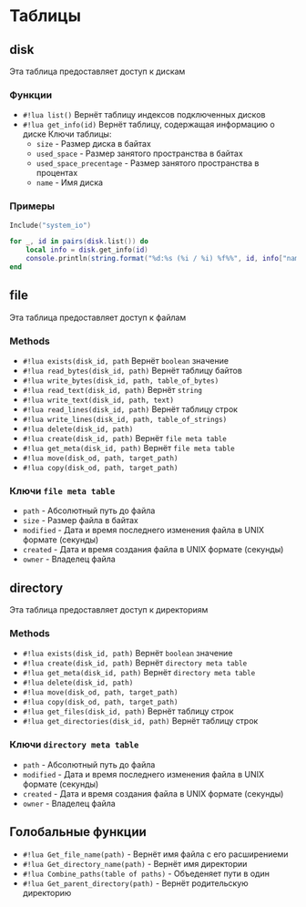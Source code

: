 # Таблицы
## disk
Эта таблица предоставляет доступ к дискам
### Функции
- `#!lua list()`
    Вернёт таблицу индексов подключенных дисков
- `#!lua get_info(id)`
    Вернёт таблицу, содержащая информацию о диске
    Ключи таблицы:
    - `size` - Размер диска в байтах
    - `used_space` - Размер занятого пространства в байтах
    - `used_space_precentage` - Размер занятого пространства в процентах
    - `name` - Имя диска

### Примеры

```lua
Include("system_io")

for _, id in pairs(disk.list()) do
    local info = disk.get_info(id)
    console.println(string.format("%d:%s (%i / %i) %f%%", id, info["name"], info["used_space"], info["size"], info["used_space_precentage"] * 100))
end
```

## file
Эта таблица предоставляет доступ к файлам
### Methods
- `#!lua exists(disk_id, path`
    Вернёт `boolean` значение
- `#!lua read_bytes(disk_id, path)`
    Вернёт таблицу байтов
- `#!lua write_bytes(disk_id, path, table_of_bytes)`
- `#!lua read_text(disk_id, path)`
    Вернёт `string`
- `#!lua write_text(disk_id, path, text)`
- `#!lua read_lines(disk_id, path)`
    Вернёт таблицу строк
- `#!lua write_lines(disk_id, path, table_of_strings)`
- `#!lua delete(disk_id, path)`
- `#!lua create(disk_id, path)`
    Вернёт `file meta table`
- `#!lua get_meta(disk_id, path)`
    Вернёт `file meta table`
- `#!lua move(disk_od, path, target_path)`
- `#!lua copy(disk_od, path, target_path)`

### Ключи `file meta table`
- `path`  -    Абсолютный путь до файла
- `size`  -    Размер файла в байтах
- `modified` - Дата и время последнего изменения файла в UNIX формате (секунды)
- `created`  - Дата и время создания файла в UNIX формате (секунды)
- `owner`    - Владелец файла
## directory
Эта таблица предоставляет доступ к директориям
### Methods
- `#!lua exists(disk_id, path)`
    Вернёт `boolean` значение
- `#!lua create(disk_id, path)`
    Вернёт `directory meta table`
- `#!lua get_meta(disk_id, path)`
    Вернёт `directory meta table`
- `#!lua delete(disk_id, path)`
- `#!lua move(disk_od, path, target_path)`
- `#!lua copy(disk_od, path, target_path)`
- `#!lua get_files(disk_id, path)`
    Вернёт таблицу строк
- `#!lua get_directories(disk_id, path)`
    Вернёт таблицу строк
### Ключи `directory meta table`
- `path`  -    Абсолютный путь до файла
- `modified` - Дата и время последнего изменения файла в UNIX формате (секунды)
- `created`  - Дата и время создания файла в UNIX формате (секунды)
- `owner`    - Владелец файла
## Голобальные функции
- `#!lua Get_file_name(path)`           -    Вернёт имя файла с его расширениеми
- `#!lua Get_directory_name(path)`      -    Вернёт имя директории
- `#!lua Combine_paths(table of paths)` -    Объеденяет пути в один
- `#!lua Get_parent_directory(path)`    -    Вернёт родительскую директорию